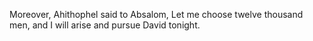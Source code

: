 Moreover, Ahithophel said to Absalom, Let me choose twelve thousand men, and I will arise and pursue David tonight.
